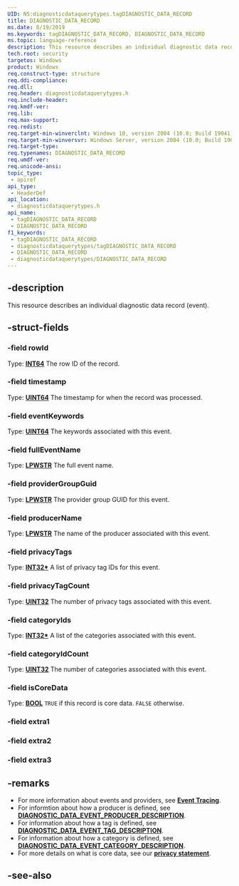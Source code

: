 ```yaml
---
UID: NS:diagnosticdataquerytypes.tagDIAGNOSTIC_DATA_RECORD
title: DIAGNOSTIC_DATA_RECORD
ms.date: 8/19/2019
ms.keywords: tagDIAGNOSTIC_DATA_RECORD, DIAGNOSTIC_DATA_RECORD
ms.topic: language-reference
description: This resource describes an individual diagnostic data record (event).
tech.root: security
targetos: Windows
product: Windows
req.construct-type: structure
req.ddi-compliance: 
req.dll: 
req.header: diagnosticdataquerytypes.h
req.include-header: 
req.kmdf-ver: 
req.lib: 
req.max-support: 
req.redist: 
req.target-min-winverclnt: Windows 10, version 2004 (10.0; Build 19041)
req.target-min-winversvr: Windows Server, version 2004 (10.0; Build 19041)
req.target-type: 
req.typenames: DIAGNOSTIC_DATA_RECORD
req.umdf-ver: 
req.unicode-ansi: 
topic_type:
 - apiref
api_type:
 - HeaderDef
api_location:
 - diagnosticdataquerytypes.h
api_name:
 - tagDIAGNOSTIC_DATA_RECORD
 - DIAGNOSTIC_DATA_RECORD
f1_keywords:
 - tagDIAGNOSTIC_DATA_RECORD
 - diagnosticdataquerytypes/tagDIAGNOSTIC_DATA_RECORD
 - DIAGNOSTIC_DATA_RECORD
 - diagnosticdataquerytypes/DIAGNOSTIC_DATA_RECORD
---
```


## -description

This resource describes an individual diagnostic data record (event).

## -struct-fields

### -field rowId

Type: **[INT64](/windows/desktop/com/structure-of-com-error-codes)**
The row ID of the record.

### -field timestamp

Type: **[UINT64](/windows/desktop/com/structure-of-com-error-codes)**
The timestamp for when the record was processed.

### -field eventKeywords

Type: **[UINT64](/windows/desktop/com/structure-of-com-error-codes)**
The keywords associated with this event.

### -field fullEventName

Type: **[LPWSTR](/windows/desktop/com/structure-of-com-error-codes)**
The full event name.

### -field providerGroupGuid

Type: **[LPWSTR](/windows/desktop/com/structure-of-com-error-codes)**
The provider group GUID for this event.

### -field producerName

Type: **[LPWSTR](/windows/desktop/com/structure-of-com-error-codes)**
The name of the producer associated with this event.

### -field privacyTags

Type: **[INT32\*](/windows/desktop/com/structure-of-com-error-codes)**
A list of privacy tag IDs for this event.

### -field privacyTagCount

Type: **[UINT32](/windows/desktop/com/structure-of-com-error-codes)**
The number of privacy tags associated with this event.

### -field categoryIds

Type: **[INT32\*](/windows/desktop/com/structure-of-com-error-codes)**
A list of the categories associated with this event.

### -field categoryIdCount

Type: **[UINT32](/windows/desktop/com/structure-of-com-error-codes)**
The number of categories associated with this event.

### -field isCoreData

Type: **[BOOL](/windows/desktop/winprog/windows-data-types)**
`TRUE` if this record is core data. `FALSE` otherwise.

### -field extra1

### -field extra2

### -field extra3

## -remarks

- For more information about events and providers, see [**Event Tracing**](/windows/win32/etw/event-tracing-portal). 
- For informtion about how a producer is defined, see [**DIAGNOSTIC_DATA_EVENT_PRODUCER_DESCRIPTION**](/windows/win32/api/diagnosticdataquerytypes/ns-diagnosticdataquerytypes-diagnostic_data_event_producer_description).
- For information about how a tag is defined, see [**DIAGNOSTIC_DATA_EVENT_TAG_DESCRIPTION**](/windows/win32/api/diagnosticdataquerytypes/ns-diagnosticdataquerytypes-diagnostic_data_event_tag_description).
- For information about how a category is defined, see [**DIAGNOSTIC_DATA_EVENT_CATEGORY_DESCRIPTION**](/windows/win32/api/diagnosticdataquerytypes/ns-diagnosticdataquerytypes-diagnostic_data_event_category_description).
- For more details on what is core data, see our [**privacy statement**]("/windows/privacy/windows-diagnostic-data").

## -see-also

